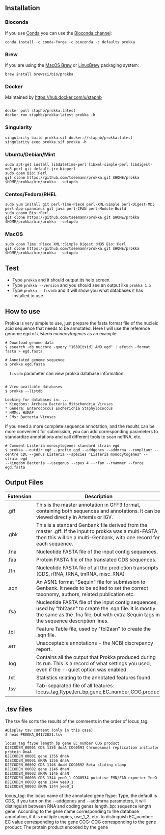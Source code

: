 ## Installation

### Bioconda
If you use [Conda](https://conda.io/docs/install/quick.html)
you can use the [Bioconda channel](https://bioconda.github.io/):
```
conda install -c conda-forge -c bioconda -c defaults prokka
```

### Brew
If you are using the [MacOS Brew](http://brew.sh/) 
or [LinuxBrew](http://brew.sh/linuxbrew/) packaging system:
```
brew install brewsci/bio/prokka
```

### Docker
Maintained by https://hub.docker.com/u/staphb
```

docker pull staphb/prokka:latest
docker run staphb/prokka:latest prokka -h
```

### Singularity
```
singularity build prokka.sif docker://staphb/prokka:latest
singularity exec prokka.sif prokka -h
```

### Ubuntu/Debian/Mint
```
sudo apt-get install libdatetime-perl libxml-simple-perl libdigest-md5-perl git default-jre bioperl
sudo cpan Bio::Perl
git clone https://github.com/tseemann/prokka.git $HOME/prokka
$HOME/prokka/bin/prokka --setupdb
```

### Centos/Fedora/RHEL
```
sudo yum install git perl-Time-Piece perl-XML-Simple perl-Digest-MD5 perl-App-cpanminus git java perl-CPAN perl-Module-Build
sudo cpanm Bio::Perl
git clone https://github.com/tseemann/prokka.git $HOME/prokka
$HOME/prokka/bin/prokka --setupdb
```

### MacOS
```
sudo cpan Time::Piece XML::Simple Digest::MD5 Bio::Perl
git clone https://github.com/tseemann/prokka.git $HOME/prokka
$HOME/prokka/bin/prokka --setupdb
```

## Test

* Type `prokka` and it should output its help screen.
* Type `prokka --version` and you should see an output like `prokka 1.x`
* Type `prokka --listdb` and it will show you what databases it has installed to use.

## How to use
Prokka is very simple to use, just prepare the fasta format file of the nucleic acid sequence that needs to be annotated. Here I will use the reference genome egd of *Listeria monocytogenes* as an example.
```
# Download genome data
$ esearch -db nuccore -query "1639[txid] AND egd" | efetch -format fasta > egd.fasta

# Annotated genome sequence
$ prokka egd.fasta
```
`--listdb` parameter can view prokka database information.

```

# View available databases
$ prokka --listdb

Looking for databases in: ...
* Kingdoms: Archaea Bacteria Mitochondria Viruses
* Genera: Enterococcus Escherichia Staphylococcus
* HMMs: HAMAP
* CMs: Bacteria Viruses
```
If you need a more complete sequence annotation, and the results can be more convenient for submission, you can add corresponding parameters to standardize annotations and call different tools to scan ncRNA, etc.

```
# Comment Listeria monocytogenes standard strain egd
$ prokka --outdir egd --prefix egd --addgenes --addmrna --compliant --centre CDC --genus Listeria --species "Listeria monocytogenes" --strain egd
--kingdom Bacteria --usegenus --cpus 4 --rfam --rnammer --force egd.fasta
```

## Output Files

| Extension | Description |
| --------- | ----------- |
| .gff | This is the master annotation in GFF3 format, containing both sequences and annotations. It can be viewed directly in Artemis or IGV. |
| .gbk | This is a standard Genbank file derived from the master .gff. If the input to prokka was a multi-FASTA, then this will be a multi-Genbank, with one record for each sequence. |
| .fna | Nucleotide FASTA file of the input contig sequences. |
| .faa | Protein FASTA file of the translated CDS sequences. |
| .ffn | Nucleotide FASTA file of all the prediction transcripts (CDS, rRNA, tRNA, tmRNA, misc_RNA) |
| .sqn | An ASN1 format "Sequin" file for submission to Genbank. It needs to be edited to set the correct taxonomy, authors, related publication etc. |
| .fsa | Nucleotide FASTA file of the input contig sequences, used by "tbl2asn" to create the .sqn file. It is mostly the same as the .fna file, but with extra Sequin tags in the sequence description lines. |
| .tbl | Feature Table file, used by "tbl2asn" to create the .sqn file. |
| .err | Unacceptable annotations - the NCBI discrepancy report. |
| .log | Contains all the output that Prokka produced during its run. This is a record of what settings you used, even if the --quiet option was enabled. |
| .txt | Statistics relating to the annotated features found. |
| .tsv | Tab-separated file of all features: locus_tag,ftype,len_bp,gene,EC_number,COG,product |

## .tsv files
The tsv file sorts the results of the comments in the order of locus_tag.

```
#Display tsv content (only in this case)
$ head PROKKA_04172021.tsv

locus_tag ftype length_bp gene EC_number COG product
DJECODEN_00001 CDS 1356 dnaA COG0593 Chromosomal replication initiator protein DnaA
DJECODEN_00001 gene 1356 dnaA
DJECODEN_00001 mRNA 1356 dnaA
DJECODEN_00002 CDS 1146 dnaN COG0592 Beta sliding clamp
DJECODEN_00002 gene 1146 dnaN
DJECODEN_00002 mRNA 1146 dnaN
DJECODEN_00003 CDS 1344 yeeO_1 COG0534 putative FMN/FAD exporter YeeO
DJECODEN_00003 gene 1344 yeeO_1
DJECODEN_00003 mRNA 1344 yeeO_1

```
locus_tag: the locus name of the annotated gene
ftype: Type, the default is CDS, if you turn on the --addgenes and --addmrna parameters, it will distinguish between RNA and coding genes
length_bp: sequence length
gene: According to the gene name corresponding to the database annotation, if it is multiple copies, use_1_2, etc. to distinguish
EC_number: EC value corresponding to the gene
COG: COG corresponding to the gene
product: The protein product encoded by the gene
